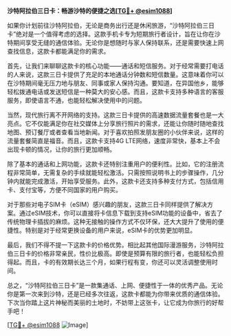 **沙特阿拉伯三日卡：畅游沙特的便捷之选[[TG💪+ @esim1088](https://t.me/s/esim1088)]**

如果你计划前往沙特阿拉伯，无论是商务出行还是休闲旅游，“沙特阿拉伯三日卡”绝对是一个值得考虑的选择。这款手机卡专为短期旅行者设计，旨在让你在沙特期间享受无缝的通信体验。无论你是想随时与家人保持联系，还是需要快速上网查找信息，这款卡都能满足你的需求。

首先，让我们来聊聊这款卡的核心功能——通话和短信服务。对于经常需要打电话的人来说，这款三日卡提供了充足的本地通话分钟数和短信数量。这意味着你可以在沙特期间毫无压力地与朋友、同事或家人保持沟通。要知道，在异国他乡，能够轻松拨通电话或发送短信是一种莫大的安心感。而且，这款卡支持多种语言的客服服务，即使语言不通，也能轻松解决使用中的问题。

当然，现代旅行离不开网络的支持。这款三日卡提供的高速数据流量套餐也是一大亮点。它不仅能满足你在社交媒体上分享旅行照片的需求，还能让你随时随地查找地图、预订餐厅或者查看当地新闻。对于喜欢拍照发朋友圈的小伙伴来说，这样的流量套餐简直是福音。而且，这款卡支持4G LTE网络，速度非常快，基本上不会出现卡顿的情况，让你的旅行更加顺畅。

除了基本的通话和上网功能，这款卡还特别注重用户的便利性。比如，它的注册流程非常简单，无需复杂的手续就能轻松激活。只需按照说明书上的步骤操作，几分钟内就能完成激活，开始享受服务。此外，这款卡还支持多种支付方式，包括信用卡、支付宝等，方便不同国家的用户购买。

对于那些对电子SIM卡（eSIM）感兴趣的朋友，这款三日卡同样提供了解决方案。通过eSIM技术，你可以直接将卡信息下载到支持eSIM功能的设备中，省去了传统物理卡插拔的麻烦。这种无接触的操作方式不仅环保，还大大提升了使用的便捷性。特别是对于经常更换设备的用户来说，eSIM卡的优势更加明显。

最后，我们不得不提一下这款卡的价格优势。相比起其他国际漫游服务，沙特阿拉伯三日卡的价格非常亲民，性价比极高。即使是预算有限的旅行者，也能轻松负担得起。而且，卡的有效期长达三个月，如果行程有变，你还可以灵活调整使用时间。

总之，“沙特阿拉伯三日卡”是一款集通话、上网、便捷性于一体的优秀产品。无论你是第一次来到沙特，还是已经多次往返，这款卡都能为你带来优质的通信体验。下次当你踏上这片神秘而美丽的土地时，不妨带上这张卡，让它成为你旅行的好帮手吧！

[[TG💪+ @esim1088](https://t.me/s/esim1088) ![Image](https://i.postimg.cc/4NQfJmqS/Snipaste-2025-05-13-00-14-12.png)]